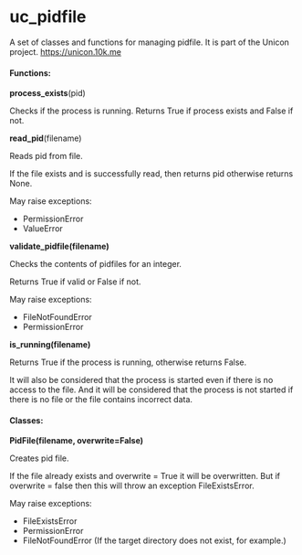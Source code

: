 # uc_pidfile  
A set of classes and functions for managing pidfile.
It is part of the Unicon project.
https://unicon.10k.me


#### Functions:

**process_exists**(pid)

Checks if the process is running.
Returns True if process exists and False if not.



**read_pid**(filename)

Reads pid from file.

If the file exists and is successfully read,
then returns pid otherwise returns None.

May raise exceptions:
- PermissionError
- ValueError



**validate_pidfile(filename)**

Checks the contents of pidfiles for an integer.

Returns True if valid or False if not.

May raise exceptions:
- FileNotFoundError
- PermissionError



**is_running(filename)**

Returns True if the process is running, otherwise returns False.

It will also be considered that the process is started even if there is no access to the file.
And it will be considered that the process is not started if there is no file or the file contains incorrect data.



#### Classes:

**PidFile(filename, overwrite=False)**

Creates pid file.

If the file already exists and overwrite = True it will be overwritten. But if overwrite = false then this will throw an exception FileExistsError.

May raise exceptions:
- FileExistsError
- PermissionError
- FileNotFoundError (If the target directory does not exist, for example.)